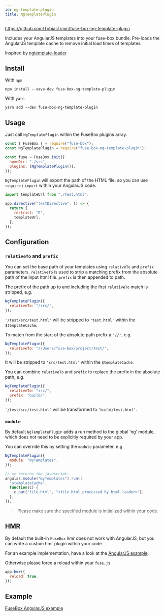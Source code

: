 ```yaml
---
id: ng-template-plugin
title: NgTemplatePlugin
---
```


https://github.com/TobiasTimm/fuse-box-ng-template-plugin

Includes your AngularJS templates into your fuse-box bundle. Pre-loads the
AngularJS template cache to remove initial load times of templates.

Inspired by
[ngtemplate-loader](https://github.com/WearyMonkey/ngtemplate-loader)

## Install

With `npm`

```shell
npm install --save-dev fuse-box-ng-template-plugin
```

With `yarn`

```shell
yarn add --dev fuse-box-ng-template-plugin
```

## Usage

Just call `NgTemplatePlugin` within the FuseBox plugins array.

```js
const { FuseBox } = require("fuse-box");
const NgTemplatePlugin = require("fuse-box-ng-template-plugin");

const fuse = FuseBox.init({
  homeDir: "./src",
  plugins: [NgTemplatePlugin()],
});
```

`NgTemplatePlugin` will export the path of the HTML file, so you can use
`require` / `import` within your AngularJS code.

```js
import templateUrl from "./test.html";

app.directive("testDirective", () => {
  return {
    restrict: "E",
    templateUrl,
  };
});
```

## Configuration

### `relativeTo` and `prefix`

You can set the base path of your templates using `relativeTo` and `prefix`
parameters. `relativeTo` is used to strip a matching prefix from the absolute
path of the input html file. `prefix` is then appended to path.

The prefix of the path up to and including the first `relativeTo` match is
stripped, e.g.

```js
NgTemplatePlugin({
  relativeTo: "/src/",
});
```

`'/test/src/test.html'` will be stripped to `'test.html'` within the
`$templateCache`.

To match from the start of the absolute path prefix a `'//'`, e.g.

```js
NgTemplatePlugin({
  relativeTo: "//Users/fuse-box/project/test/",
});
```

It will be stripped to `'src/test.html'` within the `$templateCache`.

You can combine `relativeTo` and `prefix` to replace the prefix in the absolute
path, e.g.

```js
NgTemplatePlugin({
  relativeTo: "src/",
  prefix: "build/",
});
```

`'/test/src/test.html'` will be transformed to `'build/test.html'`.

### `module`

By default `NgTemplatePlugin` adds a run method to the global 'ng' module, which
does not need to be explicitly required by your app.

You can override this by setting the `module` parameter, e.g.

```javascript
NgTemplatePlugin({
  module: "myTemplates",
});

// => returns the javascript:
angular.module("myTemplates").run([
  "$templateCache",
  function(c) {
    c.put("file.html", "<file.html processed by html-loader>");
  },
]);
```

> Please make sure the specified module is initialized within your code.

## HMR

By default the built-in `FuseBox` hmr does not work with AngularJS, but you can
write a custom hmr plugin within your code.

For an example implementation, have a look at the
[AngularJS example](https://github.com/TobiasTimm/fuse-box-angularjs-example).

Otherwise please force a reload within your `fuse.js`

```js
app.hmr({
  reload: true,
});
```

## Example

[FuseBox AngularJS example](https://github.com/TobiasTimm/fuse-box-angularjs-example)
